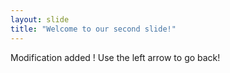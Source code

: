 ```yaml
---
layout: slide
title: "Welcome to our second slide!"
---
```

Modification added !
Use the left arrow to go back!
